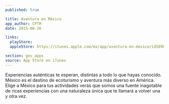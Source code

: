 ```yaml
---
published: true

title: Aventura en México
app_author: CPTM
date: 2015-06-26

links:
  playStore: 
  appleStore: https://itunes.apple.com/mx/app/aventura-en-mexico/id589876771?mt=8

section: gov_apps
source: App Store en iTunes
---
```

Experiencias auténticas te esperan, distintas a todo lo que hayas conocido. México es el destino de ecoturismo y aventura más diverso en América. Elige a México para tus actividades verás que somos una fuente inagotable de ricas experiencias con una naturaleza única que te llamará a volver una y otra vez.
